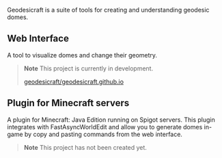 Geodesicraft is a suite of tools for creating and understanding geodesic domes.

## Web Interface
A tool to visualize domes and change their geometry.

> **Note**
> This project is currently in development.
>
> [geodesicraft/geodesicraft.github.io](https://github.com/geodesicraft/geodesicraft.github.io)

## Plugin for Minecraft servers
A plugin for Minecraft: Java Edition running on Spigot servers. This plugin integrates with FastAsyncWorldEdit and allow you to generate domes in-game by copy and pasting commands from the web interface.
> **Note**
> This project has not been created yet.
